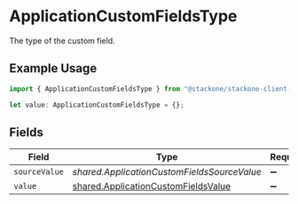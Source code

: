 # ApplicationCustomFieldsType

The type of the custom field.

## Example Usage

```typescript
import { ApplicationCustomFieldsType } from "@stackone/stackone-client-ts/sdk/models/shared";

let value: ApplicationCustomFieldsType = {};
```

## Fields

| Field                                                                                             | Type                                                                                              | Required                                                                                          | Description                                                                                       |
| ------------------------------------------------------------------------------------------------- | ------------------------------------------------------------------------------------------------- | ------------------------------------------------------------------------------------------------- | ------------------------------------------------------------------------------------------------- |
| `sourceValue`                                                                                     | *shared.ApplicationCustomFieldsSourceValue*                                                       | :heavy_minus_sign:                                                                                | N/A                                                                                               |
| `value`                                                                                           | [shared.ApplicationCustomFieldsValue](../../../sdk/models/shared/applicationcustomfieldsvalue.md) | :heavy_minus_sign:                                                                                | N/A                                                                                               |